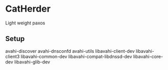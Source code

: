 # CatHerder
Light weight paxos 
## Setup 
avahi-discover
avahi-dnsconfd
avahi-utils
libavahi-client-dev
libavahi-client3
libavahi-common-dev
libavahi-compat-libdnssd-dev
libavahi-core-dev
libavahi-glib-dev
